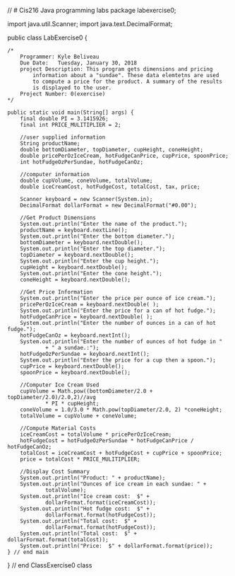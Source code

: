 // # Cis216
Java programming labs
package labexercise0;

import java.util.Scanner;
import java.text.DecimalFormat;

public class LabExercise0 {

    /* 
        Programmer: Kyle Beliveau
        Due Date:   Tuesday, January 30, 2018
        project Description: This program gets dimensions and pricing 
            information about a "sundae". These data elemtetns are used 
            to compute a price for the product. A summary of the results
            is displayed to the user.
        Project Number: 0(exercise)
    */
   
    public static void main(String[] args) {
        final double PI = 3.1415926;
        final int PRICE_MULITIPLIER = 2;
        
        //user supplied information
        String productName;
        double bottomDiameter, topDiameter, cupHeight, coneHeight;
        double pricePerOzIceCream, hotFudgeCanPrice, cupPrice, spoonPrice;
        int hotFudgeOzPerSundae, hotFudgeCanOz;
        
        //computer information
        double cupVolume, coneVolume, totalVolume;
        double iceCreamCost, hotFudgeCost, totalCost, tax, price;
        
        Scanner keyboard = new Scanner(System.in);
        DecimalFormat dollarFormat = new DecimalFormat("#0.00");
        
        //Get Product Dimensions
        System.out.println("Enter the name of the product.");
        productName = keyboard.nextLine();
        System.out.println("Enter the bottom diameter.");
        bottomDiameter = keyboard.nextDouble();
        System.out.println("Enter the top diameter.");
        topDiameter = keyboard.nextDouble();
        System.out.println("Enter the cup height.");
        cupHeight = keyboard.nextDouble();
        System.out.println("Enter the cone height.");
        coneHeight = keyboard.nextDouble();
        
        //Get Price Information
        System.out.println("Enter the price per ounce of ice cream.");
        pricePerOzIceCream = keyboard.nextDouble( );
        System.out.println("Enter the price for a can of hot fudge.");
        hotFudgeCanPrice = keyboard.nextDouble( );
        System.out.println("Enter the number of ounces in a can of hot fudge.");
        hotFudgeCanOz = keyboard.nextInt();
        System.out.println("Enter the number of ounces of hot fudge in "
                + " a sundae.:");
        hotFudgeOzPerSundae = keyboard.nextInt();
        System.out.println("Enter the price for a cup then a spoon.");
        cupPrice = keyboard.nextDouble();
        spoonPrice = keyboard.nextDouble();
        
        //Computer Ice Cream Used
        cupVolume = Math.pow((bottomDiameter/2.0 + topDiameter/2.0)/2.0,2)//avg
                * PI * cupHeight;
        coneVolume = 1.0/3.0 * Math.pow(topDiameter/2.0, 2) *coneHeight;
        totalVolume = cupVolume + coneVolume;
        
        //Compute Material Costs
        iceCreamCost = totalVolume * pricePerOzIceCream;
        hotFudgeCost = hotFudgeOzPerSundae * hotFudgeCanPrice / hotFudgeCanOz;
        totalCost = iceCreamCost + hotFudgeCost + cupPrice + spoonPrice;
        price = totalCost * PRICE_MULITIPLIER;
       
        //Display Cost Summary
        System.out.println("Product: " + productName);
        System.out.println("Ounces of ice cream in each sundae: " +
                totalVolume);
        System.out.println("Ice cream cost:  $" +
                dollarFormat.format(iceCreamCost));
        System.out.println("Hot fudge cost:  $" +
                dollarFormat.format(hotFudgeCost));
        System.out.println("Total cost:  $" + 
                dollarFormat.format(hotFudgeCost));
        System.out.println("Total cost:  $" + dollarFormat.format(totalCost));
        System.out.println("Price:  $" + dollarFormat.format(price));
    } // end main
    
} // end ClassExercise0 class

